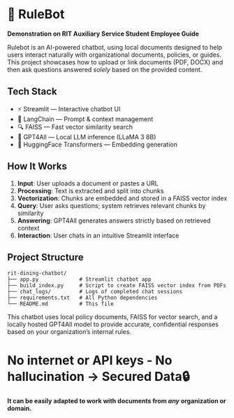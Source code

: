 # 🤖 RuleBot  

**Demonstration on RIT Auxiliary Service Student Employee Guide**  

Rulebot is an AI-powered chatbot, using local documents designed to help users interact naturally with organizational documents, policies, or guides. This project showcases how to upload or link documents (PDF, DOCX) and then ask questions answered *solely* based on the provided content.


## Tech Stack

- ⚡️ Streamlit — Interactive chatbot UI
- 🧠 LangChain — Prompt & context management
- 🔍 FAISS — Fast vector similarity search
- 🤖 GPT4All — Local LLM inference (LLaMA 3 8B)
- 💬 HuggingFace Transformers — Embedding generation

## How It Works

1. **Input**: User uploads a document or pastes a URL  
2. **Processing**: Text is extracted and split into chunks  
3. **Vectorization**: Chunks are embedded and stored in a FAISS vector index  
4. **Query**: User asks questions; system retrieves relevant chunks by similarity  
5. **Answering**: GPT4All generates answers strictly based on retrieved context  
6. **Interaction**: User chats in an intuitive Streamlit interface  


## Project Structure

``` base
rit-dining-chatbot/
├── app.py             # Streamlit chatbot app
├── build_index.py     # Script to create FAISS vector index from PDFs
├── chat_logs/         # Logs of completed chat sessions
├── requirements.txt   # All Python dependencies
└── README.md          # This file
```

This chatbot uses local policy documents, FAISS for vector search, and a locally hosted GPT4All model to provide accurate, confidential responses based on your organization’s internal rules. 

# No internet or API keys - No hallucination -> Secured Data🔒
#### It can be easily adapted to work with documents from *any* organization or domain.




